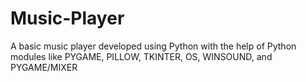 # Music-Player
A basic music player developed using Python with the help of Python modules like PYGAME, PILLOW, TKINTER, OS, WINSOUND, and PYGAME/MIXER

